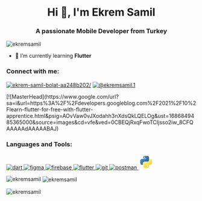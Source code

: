 <h1 align="center">Hi 👋, I'm Ekrem Samil</h1>
<h3 align="center">A passionate Mobile Developer from Turkey</h3>

<p align="left"> <img src="https://komarev.com/ghpvc/?username=ekremsamil&label=Profile%20views&color=0e75b6&style=flat" alt="ekremsamil" /> </p>

- 🌱 I’m currently learning **Flutter**

<h3 align="left">Connect with me:</h3>
<p align="left">
<a href="https://linkedin.com/in/ekrem-samil-bolat-aa248b202/" target="blank"><img align="center" src="https://raw.githubusercontent.com/rahuldkjain/github-profile-readme-generator/master/src/images/icons/Social/linked-in-alt.svg" alt="ekrem-samil-bolat-aa248b202/" height="30" width="40" /></a>
<a href="https://medium.com/@ekremsamil.1" target="blank"><img align="center" src="https://raw.githubusercontent.com/rahuldkjain/github-profile-readme-generator/master/src/images/icons/Social/medium.svg" alt="@ekremsamil.1" height="30" width="40" /></a>
</p>
[![MasterHead](https://www.google.com/url?sa=i&url=https%3A%2F%2Fdevelopers.googleblog.com%2F2021%2F10%2Flearn-flutter-for-free-with-flutter-apprentice.html&psig=AOvVaw0vJXodahh3nXdsQkLQELOg&ust=1686849485365000&source=images&cd=vfe&ved=0CBEQjRxqFwoTCIjsso2iw_8CFQAAAAAdAAAAABAJ)
<h3 align="left">Languages and Tools:</h3>
<p align="left"> <a href="https://dart.dev" target="_blank" rel="noreferrer"> <img src="https://www.vectorlogo.zone/logos/dartlang/dartlang-icon.svg" alt="dart" width="40" height="40"/> </a> <a href="https://www.figma.com/" target="_blank" rel="noreferrer"> <img src="https://www.vectorlogo.zone/logos/figma/figma-icon.svg" alt="figma" width="40" height="40"/> </a> <a href="https://firebase.google.com/" target="_blank" rel="noreferrer"> <img src="https://www.vectorlogo.zone/logos/firebase/firebase-icon.svg" alt="firebase" width="40" height="40"/> </a> <a href="https://flutter.dev" target="_blank" rel="noreferrer"> <img src="https://www.vectorlogo.zone/logos/flutterio/flutterio-icon.svg" alt="flutter" width="40" height="40"/> </a> <a href="https://git-scm.com/" target="_blank" rel="noreferrer"> <img src="https://www.vectorlogo.zone/logos/git-scm/git-scm-icon.svg" alt="git" width="40" height="40"/> </a> <a href="https://postman.com" target="_blank" rel="noreferrer"> <img src="https://www.vectorlogo.zone/logos/getpostman/getpostman-icon.svg" alt="postman" width="40" height="40"/> </a> <a href="https://www.python.org" target="_blank" rel="noreferrer"> <img src="https://raw.githubusercontent.com/devicons/devicon/master/icons/python/python-original.svg" alt="python" width="40" height="40"/> </a> </p>

<p><img align="left" src="https://github-readme-stats.vercel.app/api/top-langs?username=ekremsamil&show_icons=true&locale=en&layout=compact" alt="ekremsamil" /></p>

<p>&nbsp;<img align="center" src="https://github-readme-stats.vercel.app/api?username=ekremsamil&show_icons=true&locale=en" alt="ekremsamil" /></p>

<p><img align="center" src="https://github-readme-streak-stats.herokuapp.com/?user=ekremsamil&" alt="ekremsamil" /></p>
